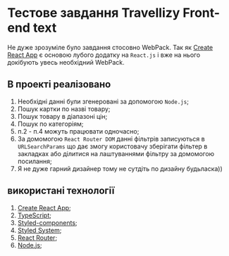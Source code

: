 # Тестове завдання Travellizy Front-end text

Не дуже зрозуміле було завдання стосовно WebPack. Так як
[Create React App](https://github.com/facebook/create-react-app) є основою
лубого додатку на `React.js` і вже на нього докібують увесь необхідний WebPack.

## В проекті реалізовано

1. Необхідні данні були згенеровані за допомогою `Node.js`;
2. Пошук картки по назві товару;
3. Пошук товару в діапазоні цін;
4. Пошук по категоріям;
5. п.2 - п.4 можуть працювати одночасно;
6. За домомогою `React Router DOM` данні фільтрів записуються в
   `URLSearchParams` що дає змогу користовачу зберігати фільтер в закладках або
   ділитися на лаштуваннями фільтру за домомогою посилання;
7. Я не дуже гарний дизайнер тому не сутдіть по дизайну будьласка))

## використані технології

1. [Create React App](https://github.com/facebook/create-react-app);
2. [TypeScript](https://www.typescriptlang.org);
3. [Styled-components](https://styled-components.com);
4. [Styled System](https://styled-system.com);
5. [React Router](https://reactrouter.com/en/main);
6. [Node.js](https://nodejs.org/uk/);
